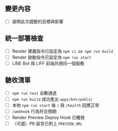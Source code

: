 ## 變更內容

- [ ] 說明此次調整的目標與影響

## 統一部署檢查

- [ ] Render 建置指令已設定為 `npm ci && npm run build`
- [ ] Render 啟動指令已設定為 `npm run start`
- [ ] LINE Bot 與 LIFF 前端共用同一個服務

## 驗收清單

- [ ] `npm run test` 全數通過
- [ ] `npm run build` 成功產出 `apps/bot/public`
- [ ] 本地 `npm run start` 後 `/` 與 `/health` 回應正常
- [ ] `/webhook` 行為符合預期
- [ ] Render Preview Deploy Hook 已觸發
- [ ] （可選）PR 留言已附上 `PREVIEW_URL`
